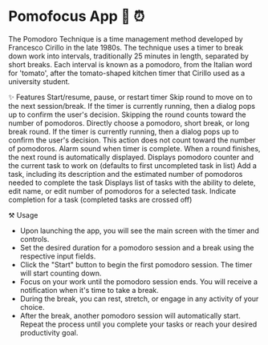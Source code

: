 # Pomofocus App 🍅 ⏰
The Pomodoro Technique is a time management method developed by Francesco Cirillo in the late 1980s. The technique uses a timer to break down work into intervals, traditionally 25 minutes in length, separated by short breaks. Each interval is known as a pomodoro, from the Italian word for 'tomato', after the tomato-shaped kitchen timer that Cirillo used as a university student.

✨ Features
Start/resume, pause, or restart timer
Skip round to move on to the next session/break. If the timer is currently running, then a dialog pops up to confirm the user's decision. Skipping the round counts toward the number of pomodoros.
Directly choose a pomodoro, short break, or long break round. If the timer is currently running, then a dialog pops up to confirm the user's decision. This action does not count toward the number of pomodoros.
Alarm sound when timer is complete. When a round finishes, the next round is automatically displayed.
Displays pomodoro counter and the current task to work on (defaults to first uncompleted task in list)
Add a task, including its description and the estimated number of pomodoros needed to complete the task
Displays list of tasks with the ability to delete, edit name, or edit number of pomodoros for a selected task.
Indicate completion for a task (completed tasks are crossed off)


⚒️ Usage
- Upon launching the app, you will see the main screen with the timer and controls.
- Set the desired duration for a pomodoro session and a break using the respective input fields.
- Click the "Start" button to begin the first pomodoro session. The timer will start counting down.
- Focus on your work until the pomodoro session ends. You will receive a notification when it's time to take a break.
- During the break, you can rest, stretch, or engage in any activity of your choice.
- After the break, another pomodoro session will automatically start.
Repeat the process until you complete your tasks or reach your desired productivity goal.
